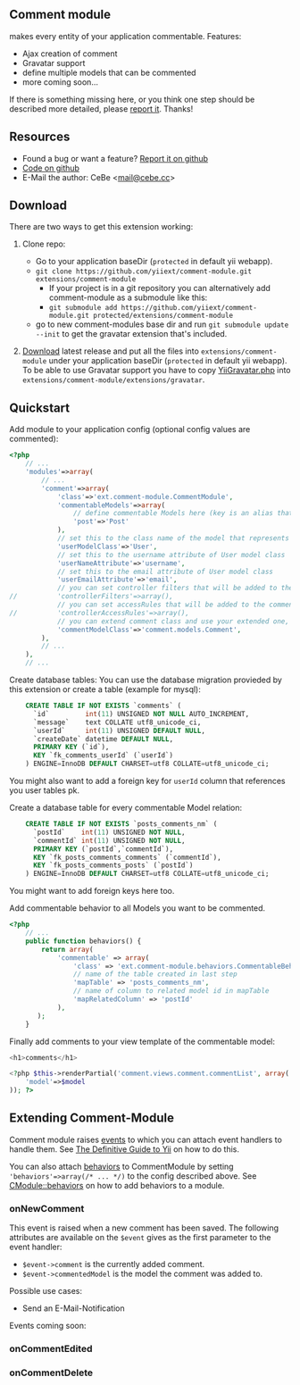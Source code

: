 Comment module
--------------

makes every entity of your application commentable.
Features:

* Ajax creation of comment
* Gravatar support
* define multiple models that can be commented
* more coming soon...

If there is something missing here, or you think one step should be described more detailed,
please [report it](https://github.com/yiiext/comment-module/issues/new). Thanks!

Resources
---------

* Found a bug or want a feature? [Report it on github](https://github.com/yiiext/comment-module/issues)
* [Code on github](https://github.com/yiiext/comment-module)
* E-Mail the author: CeBe <[mail@cebe.cc](mailto:mail@cebe.cc)>

Download
--------

There are two ways to get this extension working:

1. Clone repo:
   * Go to your application baseDir (`protected` in default yii webapp).
   * `git clone https://github.com/yiiext/comment-module.git extensions/comment-module`
     * If your project is in a git repository you can alternatively add comment-module as a submodule like this:
     * `git submodule add https://github.com/yiiext/comment-module.git protected/extensions/comment-module`
   * go to new comment-modules base dir and run
     `git submodule update --init` to get the gravatar extension that's included.

2. [Download](https://github.com/yiiext/comment-module/tags) latest release and put all the files into
   `extensions/comment-module` under your application baseDir (`protected` in default yii webapp).
   To be able to use Gravatar support you have to copy [YiiGravatar.php](https://github.com/malyshev/yii-gravatar/tree/master/yii-gravatar)
   into `extensions/comment-module/extensions/gravatar`.

Quickstart
----------

Add module to your application config (optional config values are commented):

~~~php
<?php
    // ...
    'modules'=>array(
        // ...
        'comment'=>array(
            'class'=>'ext.comment-module.CommentModule',
            'commentableModels'=>array(
                // define commentable Models here (key is an alias that must be lower case, value is the model class name)
                'post'=>'Post'
            ),
            // set this to the class name of the model that represents your users
            'userModelClass'=>'User',
            // set this to the username attribute of User model class
            'userNameAttribute'=>'username',
            // set this to the email attribute of User model class
            'userEmailAttribute'=>'email',
            // you can set controller filters that will be added to the comment controller {@see CController::filters()}
//          'controllerFilters'=>array(),
            // you can set accessRules that will be added to the comment controller {@see CController::accessRules()}
//          'controllerAccessRules'=>array(),
            // you can extend comment class and use your extended one, set path alias here
	        'commentModelClass'=>'comment.models.Comment',
        ),
        // ...
    ),
    // ...
~~~

Create database tables:
You can use the database migration provieded by this extension or create a table (example for mysql):

~~~sql
    CREATE TABLE IF NOT EXISTS `comments` (
      `id`         int(11) UNSIGNED NOT NULL AUTO_INCREMENT,
      `message`    text COLLATE utf8_unicode_ci,
      `userId`     int(11) UNSIGNED DEFAULT NULL,
      `createDate` datetime DEFAULT NULL,
      PRIMARY KEY (`id`),
      KEY `fk_comments_userId` (`userId`)
    ) ENGINE=InnoDB DEFAULT CHARSET=utf8 COLLATE=utf8_unicode_ci;
~~~
You might also want to add a foreign key for `userId` column that references you user tables pk.

Create a database table for every commentable Model relation:

~~~sql
    CREATE TABLE IF NOT EXISTS `posts_comments_nm` (
      `postId`    int(11) UNSIGNED NOT NULL,
      `commentId` int(11) UNSIGNED NOT NULL,
      PRIMARY KEY (`postId`,`commentId`),
      KEY `fk_posts_comments_comments` (`commentId`),
      KEY `fk_posts_comments_posts` (`postId`)
    ) ENGINE=InnoDB DEFAULT CHARSET=utf8 COLLATE=utf8_unicode_ci;
~~~
You might want to add foreign keys here too.

Add commentable behavior to all Models you want to be commented.

~~~php
<?php
    // ...
    public function behaviors() {
        return array(
            'commentable' => array(
                'class' => 'ext.comment-module.behaviors.CommentableBehavior',
                // name of the table created in last step
                'mapTable' => 'posts_comments_nm',
                // name of column to related model id in mapTable
                'mapRelatedColumn' => 'postId'
            ),
       );
    }
~~~

Finally add comments to your view template of the commentable model:

~~~php
<h1>comments</h1>

<?php $this->renderPartial('comment.views.comment.commentList', array(
	'model'=>$model
)); ?>
~~~


Extending Comment-Module
------------------------

Comment module raises [events](http://www.yiiframework.com/doc/guide/1.1/en/basics.component#component-event)
to which you can attach event handlers to handle them.
See [The Definitive Guide to Yii](http://www.yiiframework.com/doc/guide/1.1/en/basics.component#component-event) on how to do this.

You can also attach [behaviors](http://www.yiiframework.com/doc/guide/1.1/en/basics.component#component-behavior)
to CommentModule by setting `'behaviors'=>array(/* ... */)` to the config described above.
See [CModule::behaviors](http://www.yiiframework.com/doc/api/1.1/CModule#behaviors-detail) on how to add behaviors to a module.

### onNewComment

This event is raised when a new comment has been saved.
The following attributes are available on the `$event` gives as the first parameter to the event handler:

* `$event->comment` is the currently added comment.
* `$event->commentedModel` is the model the comment was added to.

Possible use cases:

* Send an E-Mail-Notification

Events coming soon:

### onCommentEdited
### onCommentDelete
